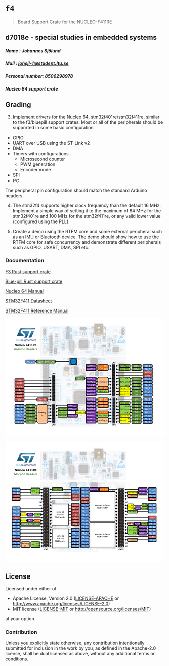# `f4`

> Board Support Crate for the NUCLEO-F411RE

## d7018e - special studies in embedded systems

##### Name : Johannes Sjölund
##### Mail : johsjl-1@student.ltu.se
##### Personal number: 8506298978
##### Nucleo 64 support crate

## Grading

3. Implement drivers for the Nucleo 64, stm32f401re/stm32f411re, similar to the f3/bluepill support crates. Most or all of the peripherals should be supported in some basic configuration
* GPIO
* UART over USB using the ST-Link v2
* DMA
* Timers with configurations
  * Microsecond counter
  * PWM generation
  * Encoder mode
* SPI
* I²C

The peripheral pin configuration should match the standard Arduino headers.

4. The stm32f4 supports higher clock frequency than the default 16 MHz. Implement a simple way of setting it to the maximum of 84 MHz for the stm32f401re and 100 MHz for the stm32f411re, or any valid lower value (configured using the PLL).

5. Create a demo using the RTFM core and some external peripheral such as an IMU or Bluetooth device. The demo should show how to use the RTFM core for safe concurrency and demonstrate different peripherals such as GPIO, USART, DMA, SPI etc.

### Documentation
[F3 Rust support crate](https://github.com/japaric/f3)

[Blue-pill Rust support crate](https://github.com/japaric/blue-pill/)

[Nucleo 64 Manual](docs/Nucleo-64-User-manual.pdf)

[STM32F411 Datasheet](docs/STM32F411_Datasheet.pdf)

[STM32F411 Reference Manual](docs/STM32F411_Reference_Manual.pdf)

![Nucleo F411RE pins](docs/Nucleo_f411re.png)

![Nucleo F411RE morpho pins](docs/Nucleo_f411re_morpho.png)

## License

Licensed under either of

- Apache License, Version 2.0 ([LICENSE-APACHE](LICENSE-APACHE) or
  http://www.apache.org/licenses/LICENSE-2.0)
- MIT license ([LICENSE-MIT](LICENSE-MIT) or http://opensource.org/licenses/MIT)

at your option.

### Contribution

Unless you explicitly state otherwise, any contribution intentionally submitted
for inclusion in the work by you, as defined in the Apache-2.0 license, shall be
dual licensed as above, without any additional terms or conditions.
